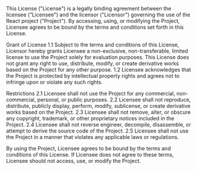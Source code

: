 This License ("License") is a legally binding agreement between the licensee ("Licensee") and the licensor ("Licensor") governing the use of the React project ("Project"). By accessing, using, or modifying the Project, Licensee agrees to be bound by the terms and conditions set forth in this License.

Grant of License
1.1 Subject to the terms and conditions of this License, Licensor hereby grants Licensee a non-exclusive, non-transferable, limited license to use the Project solely for evaluation purposes. This License does not grant any right to use, distribute, modify, or create derivative works based on the Project for any other purpose.
1.2 Licensee acknowledges that the Project is protected by intellectual property rights and agrees not to infringe upon or violate any such rights.

Restrictions
2.1 Licensee shall not use the Project for any commercial, non-commercial, personal, or public purposes.
2.2 Licensee shall not reproduce, distribute, publicly display, perform, modify, sublicense, or create derivative works based on the Project.
2.3 Licensee shall not remove, alter, or obscure any copyright, trademark, or other proprietary notices included in the Project.
2.4 Licensee shall not reverse engineer, decompile, disassemble, or attempt to derive the source code of the Project.
2.5 Licensee shall not use the Project in a manner that violates any applicable laws or regulations.


By using the Project, Licensee agrees to be bound by the terms and conditions of this License. If Licensee does not agree to these terms, Licensee should not access, use, or modify the Project.